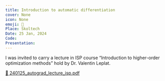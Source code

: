 ```yaml
---
title: Introduction to automatic differentiation
cover: None
icon: None
emoji: 🔽
Place: Skoltech
Date: 25 Jan, 2024
Code: 
Presentation: 
---
```


I was invited to carry a lecture in ISP course “Introduction to higher-order optimization methods” hold by Dr. Valentin Leplat.

[📎 240125_autograd_lecture_isp.pdf](https://merkulov.top/Teaching/Talks/Introduction_to_automatic_differentiation/240125_autograd_lecture_isp.pdf)
